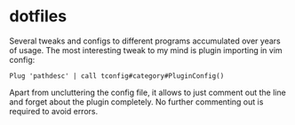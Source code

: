 # dotfiles

Several tweaks and configs to different programs accumulated over years of usage. 
The most interesting tweak to my mind is plugin importing in vim config:

```vim
Plug 'pathdesc' | call tconfig#category#PluginConfig()
```
Apart from uncluttering the config file, it allows to just comment out the line and forget about the plugin completely.
No further commenting out is required to avoid errors.
